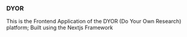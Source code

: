 ### DYOR

This is the Frontend Application of the DYOR (Do Your Own Research) platform; Built using the Nextjs Framework